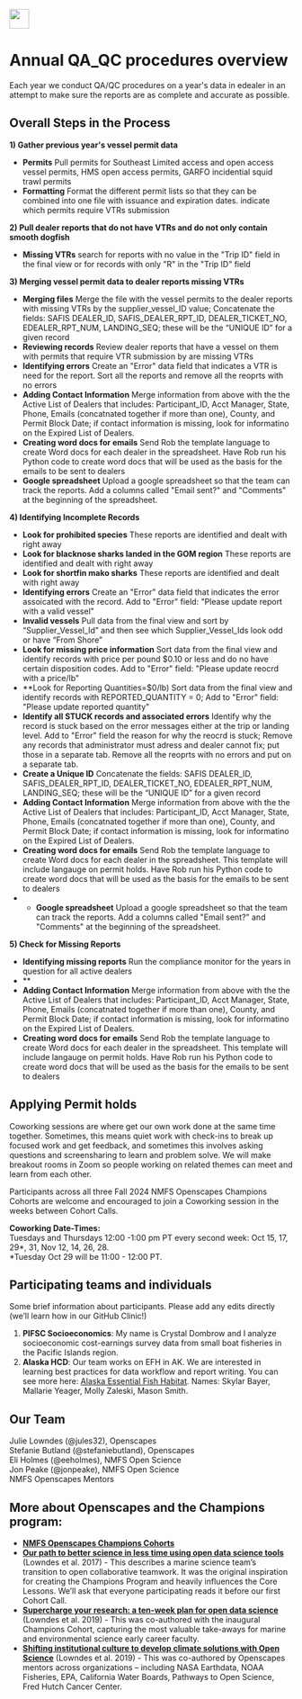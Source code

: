 
<a align="left" href="https://github.com/nmfs-openscapes/2024-nmfs-champions"><img src="https://github.githubassets.com/images/modules/logos_page/GitHub-Mark.png" width="35px"/></a>

# Annual QA_QC procedures overview 

Each year we conduct QA/QC procedures on a year's data in edealer in an attempt to make sure the reports are as complete and accurate as possible.


## Overall Steps in the Process

**1) Gather previous year's vessel permit data**
- **Permits** Pull permits for Southeast Limited access and open access vessel permits, HMS open access permits, GARFO incidential squid trawl permits
- **Formatting** Format the different permit lists so that they can be combined into one file with issuance and expiration dates. indicate which permits require VTRs submission 


**2) Pull dealer reports that do not have VTRs and do not only contain smooth dogfish**
- **Missing VTRs** search for reports with no value in the "Trip ID" field in the final view or for records with only "R" in the "Trip ID" field


**3) Merging vessel permit data to dealer reports missing VTRs**
- **Merging files** Merge the file with the vessel permits to the dealer reports with missing VTRs by the supplier_vessel_ID value; Concatenate the fields: SAFIS DEALER_ID, SAFIS_DEALER_RPT_ID, DEALER_TICKET_NO, EDEALER_RPT_NUM, LANDING_SEQ; these will be the “UNIQUE ID” for a given record
- **Reviewing records** Review dealer reports that have a vessel on them with permits that require VTR submission by are missing VTRs
- **Identifying errors** Create an "Error" data field that indicates a VTR is need for the report. Sort all the reports and remove all the reoprts with no errors
- **Adding Contact Information** Merge information from above with the the Active List of Dealers that includes: Participant_ID, Acct Manager, State, Phone, Emails (concatnated together if more than one), County, and Permit Block Date; if contact information is missing, look for informatino on the Expired List of Dealers.
- **Creating word docs for emails** Send Rob the template language to create Word docs for each dealer in the spreadsheet. Have Rob run his Python code to create word docs that will be used as the basis for the emails to be sent to dealers
- **Google spreadsheet** Upload a google spreadsheet so that the team can track the reports. Add a columns called "Email sent?" and "Comments" at the beginning of the spreadsheet.

**4) Identifying Incomplete Records**
- **Look for prohibited species** These reports are identified and dealt with right away
- **Look for blacknose sharks landed in the GOM region** These reports are identified and dealt with right away
- **Look for shortfin mako sharks** These reports are identified and dealt with right away
- **Identifying errors** Create an "Error" data field that indicates the error assoicated with the record.  Add to "Error" field: "Please update report with a valid vessel"
- **Invalid vessels** Pull data from the final view and sort by “Supplier_Vessel_Id” and then see which Supplier_Vessel_Ids look odd or have “From Shore”
- **Look for missing price information** Sort data from the final view and identify records with price per pound $0.10 or less and do no have certain disposition codes. Add to "Error" field: "Please update reocrd with a price/lb"
- **Look for Reporting Quantities=$0/lb)	Sort data from the final view and identify records with REPORTED_QUANTITY = 0; Add to "Error" field: "Please update reported quantity"
- **Identify all STUCK records and associated errors** Identify why the record is stuck based on the error messages either at the trip or landing level. Add to "Error" field the reason for why the reocrd is stuck; Remove any records that administrator must adress and dealer cannot fix; put those in a separate tab. Remove all the reoprts with no errors and put on a separate tab.
- **Create a Unique ID** Concatenate the fields: SAFIS DEALER_ID, SAFIS_DEALER_RPT_ID, DEALER_TICKET_NO, EDEALER_RPT_NUM, LANDING_SEQ; these will be the “UNIQUE ID” for a given record
- **Adding Contact Information** Merge information from above with the the Active List of Dealers that includes: Participant_ID, Acct Manager, State, Phone, Emails (concatnated together if more than one), County, and Permit Block Date; if contact information is missing, look for informatino on the Expired List of Dealers.
- **Creating word docs for emails** Send Rob the template language to create Word docs for each dealer in the spreadsheet. This template will include langauge on permit holds. Have Rob run his Python code to create word docs that will be used as the basis for the emails to be sent to dealers
- - **Google spreadsheet** Upload a google spreadsheet so that the team can track the reports. Add a columns called "Email sent?" and "Comments" at the beginning of the spreadsheet.

**5) Check for Missing Reports**
- **Identifying missing reports** Run the compliance monitor for the years in question for all active dealers
- **
- **Adding Contact Information** Merge information from above with the the Active List of Dealers that includes: Participant_ID, Acct Manager, State, Phone, Emails (concatnated together if more than one), County, and Permit Block Date; if contact information is missing, look for informatino on the Expired List of Dealers.
- **Creating word docs for emails** Send Rob the template language to create Word docs for each dealer in the spreadsheet. This template will include langauge on permit holds. Have Rob run his Python code to create word docs that will be used as the basis for the emails to be sent to dealers
  
## Applying Permit holds

Coworking sessions are where get our own work done at the same time
together. Sometimes, this means quiet work with check-ins to break up
focused work and get feedback, and sometimes this involves asking
questions and screensharing to learn and problem solve. We will make
breakout rooms in Zoom so people working on related themes can meet and
learn from each other.

Participants across all three Fall 2024 NMFS Openscapes Champions
Cohorts are welcome and encouraged to join a Coworking session in the
weeks between Cohort Calls.

**Coworking Date-Times:**   
Tuesdays and Thursdays 12:00 -1:00 pm PT every second
week: Oct 15, 17, 29\*, 31, Nov 12, 14, 26, 28.   
\*Tuesday Oct 29 will be 11:00 - 12:00 PT.

## Participating teams and individuals

Some brief information about participants. Please add any edits directly
(we’ll learn how in our GitHub Clinic!)

1. **PIFSC Socioeconomics**: My name is Crystal Dombrow and I analyze socioeconomic cost-earnings survey data from small boat fisheries in the Pacific Islands region.
2. **Alaska HCD**: Our team works on EFH in AK. We are interested in learning best practices for data workflow and report writing. You can see more here: [Alaska Essential Fish Habitat](https://www.fisheries.noaa.gov/alaska/habitat-conservation/essential-fish-habitat-efh-alaska). Names: Skylar Bayer, Mallarie Yeager, Molly Zaleski, Mason Smith.

## Our Team

Julie Lowndes (@jules32), Openscapes   
Stefanie Butland (@stefaniebutland), Openscapes  
Eli Holmes (@eeholmes), NMFS Open Science  
Jon Peake (@jonpeake), NMFS Open Science   
NMFS Openscapes Mentors

## More about Openscapes and the Champions program:

- [**NMFS Openscapes Champions
  Cohorts**](https://nmfs-openscapes.github.io/champions.html)
- [**Our path to better science in less time using open data science
  tools**](https://www.nature.com/articles/s41559-017-0160) (Lowndes et
  al. 2017) - This describes a marine science team’s transition to open
  collaborative teamwork. It was the original inspiration for creating
  the Champions Program and heavily influences the Core Lessons. We’ll
  ask that everyone participating reads it before our first Cohort Call.
- [**Supercharge your research: a ten-week plan for open data science**](https://openscapes.github.io/supercharge-research/) (Lowndes et
  al. 2019) - This was co-authored with the inaugural Champions Cohort,
  capturing the most valuable take-aways for marine and environmental
  science early career faculty.
- [**Shifting institutional culture to develop climate solutions with
  Open Science**](https://onlinelibrary.wiley.com/doi/10.1002/ece3.11341) (Lowndes
  et al. 2019) - This was co-authored by Openscapes mentors across
  organizations – including NASA Earthdata, NOAA Fisheries, EPA,
  California Water Boards, Pathways to Open Science, Fred Hutch Cancer
  Center.
